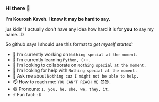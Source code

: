 ### Hi there 👋

<!--
**Kourosh06/Kourosh06** is a ✨ _special_ ✨ repository because its `README.md` (this file) appears on your GitHub profile.

Here are some ideas to get you started:

- 🔭 I’m currently working on ...
- 🌱 I’m currently learning ...
- 👯 I’m looking to collaborate on ...
- 🤔 I’m looking for help with ...
- 💬 Ask me about ...
- 📫 How to reach me: ...
- 😄 Pronouns: ...
- ⚡ Fun fact: ...
-->

**I'm Kourosh Kaveh. I know it may be hard to say.**

jus kidin' I actually don't have any idea how hard it is for **you** to say my name. :D

So github says I should use this format to *get myself started:*

- 🔭 I’m currently working on `Nothing special at the moment.`
- 🌱 I’m currently learning `Python, C++.`
- 👯 I’m looking to collaborate on `Nothing special at the moment.`
- 🤔 I’m looking for help with `Nothing special at the moment.`
- 💬 Ask me about `Nothing cuz I might not be able to help.`
- 📫 How to reach me: `YOU CAN'T REACH ME 😈😈.`
- 😄 Pronouns: `I, you, he, she, we, they, it.`
- ⚡ Fun fact: `:D`
